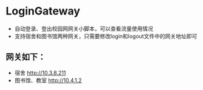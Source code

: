 # LoginGateway
+ 自动登录、登出校园网网关小脚本，可以查看流量使用情况
+ 支持宿舍和图书馆两种网关，只需要修改login和logout文件中的网关地址即可

## 网关如下：
+ 宿舍         http://10.3.8.211   
+ 图书馆、教室 http://10.4.1.2     

